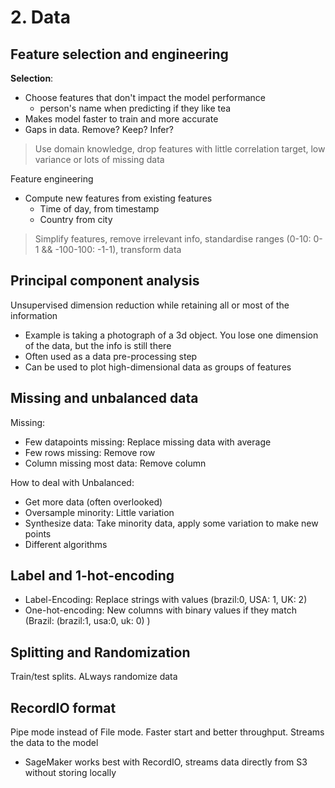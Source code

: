 # 2. Data

## Feature selection and engineering

**Selection**:
* Choose features that don't impact the model performance
    * person's name when predicting if they like tea
*  Makes model faster to train and more accurate
* Gaps in data. Remove? Keep? Infer?
> Use domain knowledge, drop features with little correlation target, low variance or lots of missing data

Feature engineering
* Compute new features from existing features
    * Time of day, from timestamp
    * Country from city
> Simplify features, remove irrelevant info, standardise ranges (0-10: 0-1 && -100-100: -1-1), transform data

## Principal component analysis
Unsupervised dimension reduction while retaining all or most of the information
* Example is taking a photograph of a 3d object. You lose one dimension of the data, but the info is still there
* Often used as a data pre-processing step
* Can be used to plot high-dimensional data as groups of features

## Missing and unbalanced data
Missing: 
* Few datapoints missing: Replace missing data with average
* Few rows missing: Remove row
* Column missing most data: Remove column

How to deal with Unbalanced: 
* Get more data (often overlooked)
* Oversample minority: Little variation
* Synthesize data: Take minority data, apply some variation to make new points
* Different algorithms 

## Label and 1-hot-encoding
* Label-Encoding: Replace strings with values (brazil:0, USA: 1, UK: 2)
* One-hot-encoding: New columns with binary values if they match (Brazil: (brazil:1, usa:0, uk: 0) )

## Splitting and Randomization
Train/test splits. ALways randomize data

## RecordIO format
Pipe mode instead of File mode. Faster start and better throughput. Streams the data to the model
* SageMaker works best with RecordIO, streams data directly from S3 without storing locally

